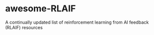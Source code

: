 # awesome-RLAIF
A continually updated list of reinforcement learning from AI feedback (RLAIF) resources

